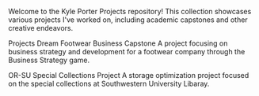 Welcome to the Kyle Porter Projects repository! This collection showcases various projects I've worked on, including academic capstones and other creative endeavors.

Projects
Dream Footwear Business Capstone
A project focusing on business strategy and development for a footwear company through the Business Strategy game.

OR-SU Special Collections Project
A storage optimization project focused on the special collections at Southwestern University Libaray.
